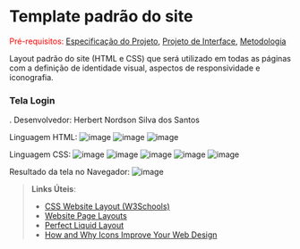 # Template padrão do site

<span style="color:red">Pré-requisitos: <a href="2-Especificação do Projeto.md"> Especificação do Projeto</a></span>, <a href="3-Projeto de Interface.md"> Projeto de Interface</a>, <a href="4-Metodologia.md"> Metodologia</a>

Layout padrão do site (HTML e CSS) que será utilizado em todas as páginas com a definição de identidade visual, aspectos de responsividade e iconografia.

### Tela Login 

. Desenvolvedor: Herbert Nordson Silva dos Santos

Linguagem HTML:
![image](https://user-images.githubusercontent.com/103009155/168449220-e30d4ec0-29f1-405d-afd8-cf1be37f1e4c.png)
![image](https://user-images.githubusercontent.com/103009155/168449301-a5ab46d0-8d3c-45d3-906a-0df500d90b25.png)
![image](https://user-images.githubusercontent.com/103009155/168449341-28e52f40-950f-4a48-8d1a-454adc6677a9.png)

Linguagem CSS:
![image](https://user-images.githubusercontent.com/103009155/168449380-3629a803-484d-4e83-8c9a-e57adce2de20.png)
![image](https://user-images.githubusercontent.com/103009155/168449413-371c331d-bd32-41e0-9be2-6869fc376f29.png)
![image](https://user-images.githubusercontent.com/103009155/168449430-a5a40a07-fa48-4c3f-aec8-1ce40e7111a1.png)
![image](https://user-images.githubusercontent.com/103009155/168449437-37bc858c-6931-490d-8343-2e0fe7d107e6.png)
![image](https://user-images.githubusercontent.com/103009155/168449446-bc1ba390-ab33-428f-b95c-14eea761c764.png)

Resultado da tela no Navegador:
![image](https://user-images.githubusercontent.com/103009155/168449471-3da7c4f3-9dc0-4520-aa1c-90d0f2525c9b.png)






> **Links Úteis**:
>
> - [CSS Website Layout (W3Schools)](https://www.w3schools.com/css/css_website_layout.asp)
> - [Website Page Layouts](http://www.cellbiol.com/bioinformatics_web_development/chapter-3-your-first-web-page-learning-html-and-css/website-page-layouts/)
> - [Perfect Liquid Layout](https://matthewjamestaylor.com/perfect-liquid-layouts)
> - [How and Why Icons Improve Your Web Design](https://usabilla.com/blog/how-and-why-icons-improve-you-web-design/)
